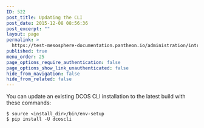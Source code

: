 ```yaml
---
ID: 522
post_title: Updating the CLI
post_date: 2015-12-08 08:56:36
post_excerpt: ""
layout: page
permalink: >
  https://test-mesosphere-documentation.pantheon.io/administration/introcli/updatecli/
published: true
menu_order: 25
page_options_require_authentication: false
page_options_show_link_unauthenticated: false
hide_from_navigation: false
hide_from_related: false
---
```

You can update an existing DCOS CLI installation to the latest build with these commands:

    $ source <install_dir>/bin/env-setup
    $ pip install -U dcoscli